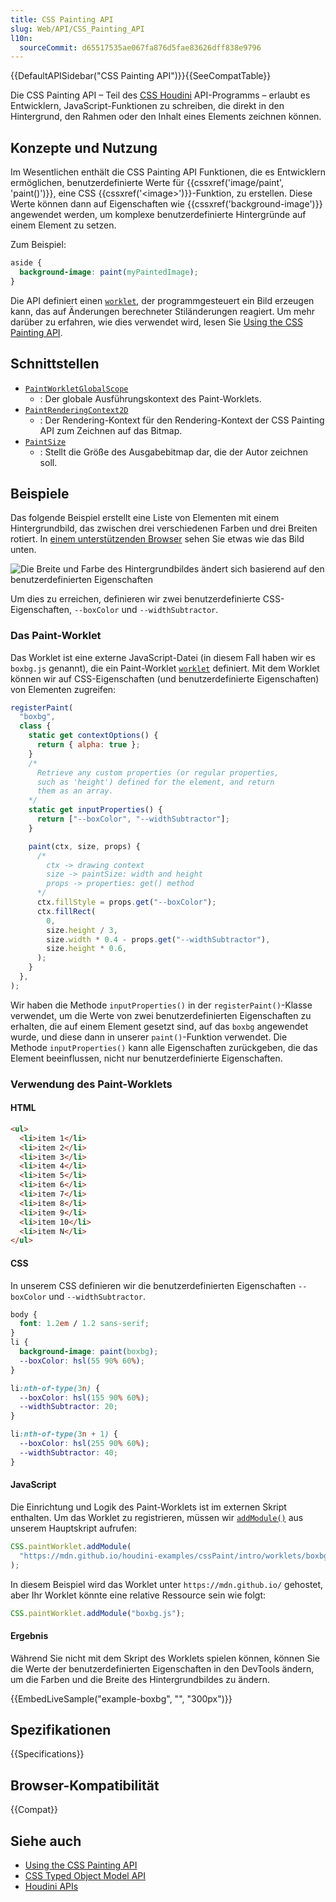 ```yaml
---
title: CSS Painting API
slug: Web/API/CSS_Painting_API
l10n:
  sourceCommit: d65517535ae067fa876d5fae83626dff838e9796
---
```


{{DefaultAPISidebar("CSS Painting API")}}{{SeeCompatTable}}

Die CSS Painting API – Teil des [CSS Houdini](/de/docs/Web/API/Houdini_APIs) API-Programms – erlaubt es Entwicklern, JavaScript-Funktionen zu schreiben, die direkt in den Hintergrund, den Rahmen oder den Inhalt eines Elements zeichnen können.

## Konzepte und Nutzung

Im Wesentlichen enthält die CSS Painting API Funktionen, die es Entwicklern ermöglichen, benutzerdefinierte Werte für {{cssxref('image/paint', 'paint()')}}, eine CSS {{cssxref('&lt;image&gt;')}}-Funktion, zu erstellen. Diese Werte können dann auf Eigenschaften wie {{cssxref('background-image')}} angewendet werden, um komplexe benutzerdefinierte Hintergründe auf einem Element zu setzen.

Zum Beispiel:

```css
aside {
  background-image: paint(myPaintedImage);
}
```

Die API definiert einen [`worklet`](/de/docs/Web/API/Worklet), der programmgesteuert ein Bild erzeugen kann, das auf Änderungen berechneter Stiländerungen reagiert. Um mehr darüber zu erfahren, wie dies verwendet wird, lesen Sie [Using the CSS Painting API](/de/docs/Web/API/CSS_Painting_API/Guide).

## Schnittstellen

- [`PaintWorkletGlobalScope`](/de/docs/Web/API/PaintWorkletGlobalScope)
  - : Der globale Ausführungskontext des Paint-Worklets.
- [`PaintRenderingContext2D`](/de/docs/Web/API/PaintRenderingContext2D)
  - : Der Rendering-Kontext für den Rendering-Kontext der CSS Painting API zum Zeichnen auf das Bitmap.
- [`PaintSize`](/de/docs/Web/API/PaintSize)
  - : Stellt die Größe des Ausgabebitmap dar, die der Autor zeichnen soll.

## Beispiele

Das folgende Beispiel erstellt eine Liste von Elementen mit einem Hintergrundbild, das zwischen drei verschiedenen Farben und drei Breiten rotiert. In [einem unterstützenden Browser](#browser-kompatibilität) sehen Sie etwas wie das Bild unten.

![Die Breite und Farbe des Hintergrundbildes ändert sich basierend auf den benutzerdefinierten Eigenschaften](Guide/boxbg.png)

Um dies zu erreichen, definieren wir zwei benutzerdefinierte CSS-Eigenschaften, `--boxColor` und `--widthSubtractor`.

### Das Paint-Worklet

Das Worklet ist eine externe JavaScript-Datei (in diesem Fall haben wir es `boxbg.js` genannt), die ein Paint-Worklet [`worklet`](/de/docs/Web/API/Worklet) definiert. Mit dem Worklet können wir auf CSS-Eigenschaften (und benutzerdefinierte Eigenschaften) von Elementen zugreifen:

```js
registerPaint(
  "boxbg",
  class {
    static get contextOptions() {
      return { alpha: true };
    }
    /*
      Retrieve any custom properties (or regular properties,
      such as 'height') defined for the element, and return
      them as an array.
    */
    static get inputProperties() {
      return ["--boxColor", "--widthSubtractor"];
    }

    paint(ctx, size, props) {
      /*
        ctx -> drawing context
        size -> paintSize: width and height
        props -> properties: get() method
      */
      ctx.fillStyle = props.get("--boxColor");
      ctx.fillRect(
        0,
        size.height / 3,
        size.width * 0.4 - props.get("--widthSubtractor"),
        size.height * 0.6,
      );
    }
  },
);
```

Wir haben die Methode `inputProperties()` in der `registerPaint()`-Klasse verwendet, um die Werte von zwei benutzerdefinierten Eigenschaften zu erhalten, die auf einem Element gesetzt sind, auf das `boxbg` angewendet wurde, und diese dann in unserer `paint()`-Funktion verwendet. Die Methode `inputProperties()` kann alle Eigenschaften zurückgeben, die das Element beeinflussen, nicht nur benutzerdefinierte Eigenschaften.

### Verwendung des Paint-Worklets

#### HTML

```html live-sample___example-boxbg
<ul>
  <li>item 1</li>
  <li>item 2</li>
  <li>item 3</li>
  <li>item 4</li>
  <li>item 5</li>
  <li>item 6</li>
  <li>item 7</li>
  <li>item 8</li>
  <li>item 9</li>
  <li>item 10</li>
  <li>item N</li>
</ul>
```

#### CSS

In unserem CSS definieren wir die benutzerdefinierten Eigenschaften `--boxColor` und `--widthSubtractor`.

```css live-sample___example-boxbg
body {
  font: 1.2em / 1.2 sans-serif;
}
li {
  background-image: paint(boxbg);
  --boxColor: hsl(55 90% 60%);
}

li:nth-of-type(3n) {
  --boxColor: hsl(155 90% 60%);
  --widthSubtractor: 20;
}

li:nth-of-type(3n + 1) {
  --boxColor: hsl(255 90% 60%);
  --widthSubtractor: 40;
}
```

#### JavaScript

Die Einrichtung und Logik des Paint-Worklets ist im externen Skript enthalten. Um das Worklet zu registrieren, müssen wir [`addModule()`](/de/docs/Web/API/Worklet/addModule) aus unserem Hauptskript aufrufen:

```js live-sample___example-boxbg
CSS.paintWorklet.addModule(
  "https://mdn.github.io/houdini-examples/cssPaint/intro/worklets/boxbg.js",
);
```

In diesem Beispiel wird das Worklet unter `https://mdn.github.io/` gehostet, aber Ihr Worklet könnte eine relative Ressource sein wie folgt:

```js
CSS.paintWorklet.addModule("boxbg.js");
```

#### Ergebnis

Während Sie nicht mit dem Skript des Worklets spielen können, können Sie die Werte der benutzerdefinierten Eigenschaften in den DevTools ändern, um die Farben und die Breite des Hintergrundbildes zu ändern.

{{EmbedLiveSample("example-boxbg", "", "300px")}}

## Spezifikationen

{{Specifications}}

## Browser-Kompatibilität

{{Compat}}

## Siehe auch

- [Using the CSS Painting API](/de/docs/Web/API/CSS_Painting_API/Guide)
- [CSS Typed Object Model API](/de/docs/Web/API/CSS_Typed_OM_API)
- [Houdini APIs](/de/docs/Web/API/Houdini_APIs)

